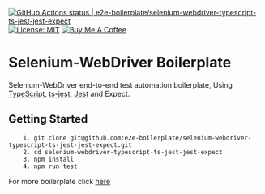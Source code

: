 [![GitHub Actions status | e2e-boilerplate/selenium-webdriver-typescript-ts-jest-jest-expect](https://github.com/e2e-boilerplate/selenium-webdriver-typescript-ts-jest-jest-expect/workflows/selenium-webdriver-typescript-ts-jest-jest-expect/badge.svg)](https://github.com/e2e-boilerplate/selenium-webdriver-typescript-ts-jest-jest-expect/actions?workflow=selenium-webdriver-typescript-ts-jest-jest-expect) [![License: MIT](https://img.shields.io/badge/License-MIT-yellow.svg)](https://opensource.org/licenses/MIT) [![Buy Me A Coffee](https://img.shields.io/badge/buy-me%20coffee-orange)](https://www.buymeacoffee.com/xgirma)
    
# Selenium-WebDriver Boilerplate
    
Selenium-WebDriver end-to-end test automation boilerplate, Using [TypeScript](https://www.typescriptlang.org), [ts-jest](https://github.com/kulshekhar/ts-jest), [Jest](https://jestjs.io) and Expect.
    
## Getting Started
    	1. git clone git@github.com:e2e-boilerplate/selenium-webdriver-typescript-ts-jest-jest-expect.git
    	2. cd selenium-webdriver-typescript-ts-jest-jest-expect
    	3. npm install
    	4. npm run test
        
    
For more boilerplate click [here](https://github.com/e2e-boilerplate/utils/blob/master/docs/implemented.md)